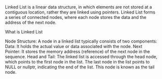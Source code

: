 Linked List is a linear data structure, in which elements are not stored at a contiguous location, rather they are linked using pointers. Linked List forms a series of connected nodes, where each node stores the data and the address of the next node.

What is Linked List

Node Structure: A node in a linked list typically consists of two components:
Data: It holds the actual value or data associated with the node.
Next Pointer: It stores the memory address (reference) of the next node in the sequence.
Head and Tail: The linked list is accessed through the head node, which points to the first node in the list. The last node in the list points to NULL or nullptr, indicating the end of the list. This node is known as the tail node.
